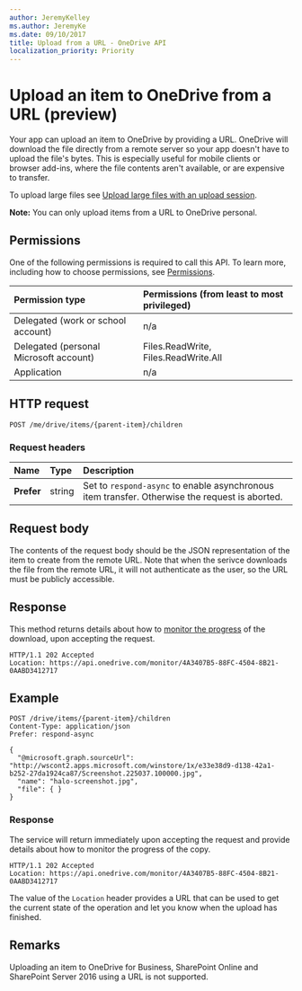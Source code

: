 ```yaml
---
author: JeremyKelley
ms.author: JeremyKe
ms.date: 09/10/2017
title: Upload from a URL - OneDrive API
localization_priority: Priority
---
```

# Upload an item to OneDrive from a URL (preview)

Your app can upload an item to OneDrive by providing a URL.
OneDrive will download the file directly from a remote server so your app doesn't have to upload the file's bytes.
This is especially useful for mobile clients or browser add-ins, where the file contents aren't available, or are expensive to transfer.

To upload large files see [Upload large files with an upload session](driveitem_createuploadsession.md).

**Note:** You can only upload items from a URL to OneDrive personal.

## Permissions

One of the following permissions is required to call this API. To learn more, including how to choose permissions, see [Permissions](../concepts/permissions_reference.md).

|Permission type      | Permissions (from least to most privileged)              |
|:--------------------|:---------------------------------------------------------|
|Delegated (work or school account) | n/a   |
|Delegated (personal Microsoft account) | Files.ReadWrite, Files.ReadWrite.All    |
|Application | n/a |

## HTTP request

<!-- { "blockType": "ignored" } -->

```http
POST /me/drive/items/{parent-item}/children
```

### Request headers

| Name   | Type  | Description                                                                                    |
|:--------------|:-------|:-----------------------------------------------------------------------------------------------|
| **Prefer**    | string | Set to `respond-async` to enable asynchronous item transfer. Otherwise the request is aborted. |

## Request body

The contents of the request body should be the JSON representation of the item to create from the remote URL.
Note that when the serivce downloads the file from the remote URL, it will not authenticate as the user, so the URL must be publicly accessible.

## Response

This method returns details about how to [monitor the progress](../concepts/long-running-actions.md) of the download, upon accepting the request.

<!-- { "blockType": "ignored" } -->

```http
HTTP/1.1 202 Accepted
Location: https://api.onedrive.com/monitor/4A3407B5-88FC-4504-8B21-0AABD3412717
```

## Example

<!-- { "blockType": "request", "name": "upload-from-url", "scopes": "files.readwrite", "tags": "service.onedrive" } -->

```http
POST /drive/items/{parent-item}/children
Content-Type: application/json
Prefer: respond-async

{
  "@microsoft.graph.sourceUrl": "http://wscont2.apps.microsoft.com/winstore/1x/e33e38d9-d138-42a1-b252-27da1924ca87/Screenshot.225037.100000.jpg",
  "name": "halo-screenshot.jpg",
  "file": { }
}
```

### Response

The service will return immediately upon accepting the request and provide details about how to monitor the progress of the copy.

<!-- { "blockType": "response" } -->

```http
HTTP/1.1 202 Accepted
Location: https://api.onedrive.com/monitor/4A3407B5-88FC-4504-8B21-0AABD3412717
```

The value of the `Location` header provides a URL that can be used to get the current state of the operation and let you know when the upload has finished.

## Remarks

Uploading an item to OneDrive for Business, SharePoint Online and SharePoint Server 2016 using a URL is not supported.

[item-resource]: ../resources/driveitem.md

<!-- {
  "type": "#page.annotation",
  "description": "Upload a file to OneDrive from a URL",
  "keywords": "upload, upload from url",
  "section": "documentation"
} -->
